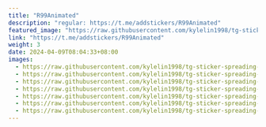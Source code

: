 ```yaml
---
title: "R99Animated"
description: "regular: https://t.me/addstickers/R99Animated"
featured_image: "https://raw.githubusercontent.com/kylelin1998/tg-sticker-spreading-worldwide-images/main/img/2e63e4c1-81b0-4f0b-9253-ab87c83ebaf6.jpg"
link: "https://t.me/addstickers/R99Animated"
weight: 3
date: 2024-04-09T08:04:33+08:00
images:
  - https://raw.githubusercontent.com/kylelin1998/tg-sticker-spreading-worldwide-images/main/img/2e63e4c1-81b0-4f0b-9253-ab87c83ebaf6.jpg
  - https://raw.githubusercontent.com/kylelin1998/tg-sticker-spreading-worldwide-images/main/img/b095a946-8756-499b-8ca4-13668c360cf6.jpg
  - https://raw.githubusercontent.com/kylelin1998/tg-sticker-spreading-worldwide-images/main/img/a670a254-cecc-43ae-96dc-eb5b4f2e414b.jpg
  - https://raw.githubusercontent.com/kylelin1998/tg-sticker-spreading-worldwide-images/main/img/42fc9302-86d2-4c7d-b761-2a0109798bf9.jpg
  - https://raw.githubusercontent.com/kylelin1998/tg-sticker-spreading-worldwide-images/main/img/220c14ab-6415-4af5-b156-4a842a7f4116.jpg
  - https://raw.githubusercontent.com/kylelin1998/tg-sticker-spreading-worldwide-images/main/img/8b5254e5-2729-497d-a787-0cee22a0a5da.jpg
  - https://raw.githubusercontent.com/kylelin1998/tg-sticker-spreading-worldwide-images/main/img/73d225d5-fd72-4985-8931-53a7819cbceb.jpg
---
```


